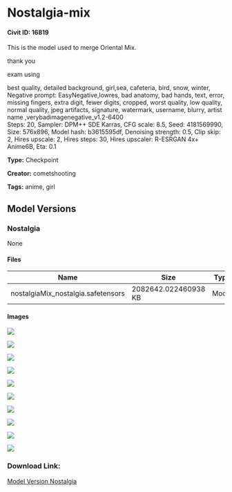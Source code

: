 # Nostalgia-mix

#### Civit ID: 16819

<p>This is the model used to merge Oriental Mix.</p><p>thank you</p><p></p><p>exam using</p><p>best quality, detailed background, girl,sea, cafeteria, bird, snow, winter, <br />Negative prompt: EasyNegative,lowres, bad anatomy, bad hands, text, error, missing fingers, extra digit, fewer digits, cropped, worst quality, low quality, normal quality, jpeg artifacts, signature, watermark, username, blurry, artist name ,verybadimagenegative_v1.2-6400<br />Steps: 20, Sampler: DPM++ SDE Karras, CFG scale: 8.5, Seed: 4181569990, Size: 576x896, Model hash: b3615595df, Denoising strength: 0.5, Clip skip: 2, Hires upscale: 2, Hires steps: 30, Hires upscaler: R-ESRGAN 4x+ Anime6B, Eta: 0.1</p>

**Type:** Checkpoint

**Creator:** cometshooting

**Tags:** anime, girl

## Model Versions

### Nostalgia

None

#### Files

| Name | Size | Type | Format | Download Url | AutoV1 | AutoV2 | SHA256 | CRC32 | BLAKE3 |
| --- | --- | --- | --- | --- | --- | --- | --- | --- | --- |
| nostalgiaMix_nostalgia.safetensors | 2082642.022460938 KB | Model | SafeTensor | https://civitai.com/api/download/models/19849 | 85528BA2 | 7BE4B17D47 | 7BE4B17D47E0FB21828F217ED8FECCD8C27C630FA2785E9434F32CFF40003A93 | C39C88DC | 3EFA3D8D1FB7D0AB062FF04FFD0C2AC4C72DB8BAFB5D103CABFF0611FB950F29 |

#### Images

<p><img src="https://image.civitai.com/xG1nkqKTMzGDvpLrqFT7WA/c362acfe-dc06-4918-e8b0-5009f965d800/width=450/209038.jpeg" /></p>

<p><img src="https://image.civitai.com/xG1nkqKTMzGDvpLrqFT7WA/93c2a5ec-7a54-4e0f-ad2a-233030a2c789/width=450/686271.jpeg" /></p>

<p><img src="https://image.civitai.com/xG1nkqKTMzGDvpLrqFT7WA/8707ec31-045c-4a1b-f61e-0b1a46e2fe00/width=450/209040.jpeg" /></p>

<p><img src="https://image.civitai.com/xG1nkqKTMzGDvpLrqFT7WA/7648ccac-e71e-466d-b9ab-08cf9822ee9a/width=450/686263.jpeg" /></p>

<p><img src="https://image.civitai.com/xG1nkqKTMzGDvpLrqFT7WA/da901b2d-08c6-436e-e3bb-1520b61e6a00/width=450/209041.jpeg" /></p>

<p><img src="https://image.civitai.com/xG1nkqKTMzGDvpLrqFT7WA/31fd0154-996d-47a9-b2da-887d0731f9a9/width=450/686267.jpeg" /></p>

<p><img src="https://image.civitai.com/xG1nkqKTMzGDvpLrqFT7WA/4e9dfc5c-6fbf-45ed-f02f-a38827baa300/width=450/209039.jpeg" /></p>

<p><img src="https://image.civitai.com/xG1nkqKTMzGDvpLrqFT7WA/d73a1c1f-51fb-449e-9450-697d12aaf5de/width=450/686273.jpeg" /></p>

<p><img src="https://image.civitai.com/xG1nkqKTMzGDvpLrqFT7WA/7cbecebb-eef4-411a-aab0-b01d4345e755/width=450/686259.jpeg" /></p>

<p><img src="https://image.civitai.com/xG1nkqKTMzGDvpLrqFT7WA/0149fb3e-83ed-4da6-a56a-c4cb827d9644/width=450/686264.jpeg" /></p>

### Download Link:

[Model Version Nostalgia](https://civitai.com/api/download/models/19849)


